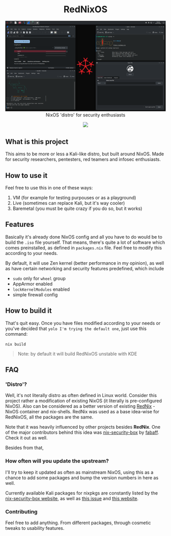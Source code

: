 <h1 align="center"> RedNixOS </h1> <div align="center"> <img src="assets/screenshot.png"><br>NixOS 'distro' for security enthusiasts</a><br> 

<img src="https://builtwithnix.org/badge.svg"> </div>

## What is this project
This aims to be more or less a Kali-like distro, but built around NixOS.
Made for security researchers, pentesters, red teamers and infosec enthusiasts.

## How to use it
Feel free to use this in one of these ways:
1. VM (for example for testing purpouses or as a playground)
2. Live (sometimes can replace Kali, but it's way cooler)
3. Baremetal (you must be quite crazy if you do so, but it works)

## Features
Basically it's already done NixOS config and all you have to do would be to build the `.iso` file yourself.
That means, there's quite a lot of software which comes preinstalled, as defined in `packages.nix` file.
Feel free to modify this according to your needs.

By default, it will use Zen kernel (better performance in my opinion), as well as have certain networking and security features predefined, which include
* `sudo` only for `wheel` group
* AppArmor enabled
* `lockKernelModules` enabled
* simple firewall config

## How to build it
That's quit easy. Once you have files modified according to your needs or you've decided that `yolo I'm trying the default one`, just use this command:

`nix build` 

> Note: by default it will build RedNixOS unstable with KDE

## FAQ

### 'Distro'?
Well, it's not literally distro as often defined in Linux world.
Consider this project rather a modification of existing NixOS (it literally is pre-configured NixOS).
Also can be considered as a better version of existing [RedNix](https://github.com/redcode-labs/RedNix) - NixOS container and nix-shells.
RedNix was used as a base idea-wise for RedNixOS, all the packages are the same.

Note that it was heavily influenced by other projects besides **RedNix**. One of the major contributors behind this idea was [nix-security-box](https://github.com/fabaff/nix-security-box) by [fabaff](https://github.com/fabaff/). Check it out as well.

Besides from that, 

### How often will you update the upstream?
I'll try to keep it updated as often as mainstream NixOS, using this as a chance to add some packages and bump the version numbers in here as well.

Currently available Kali packages for nixpkgs are constantly listed by the [nix-security-box website](https://fabaff.github.io/nix-security-box/), as well as [this issue](https://github.com/NixOS/nixpkgs/issues/81418) and [this website](https://jjjollyjim.github.io/arewehackersyet/index.html).

### Contributing

Feel free to add anything. From different packages, through cosmetic tweaks to usability features.
